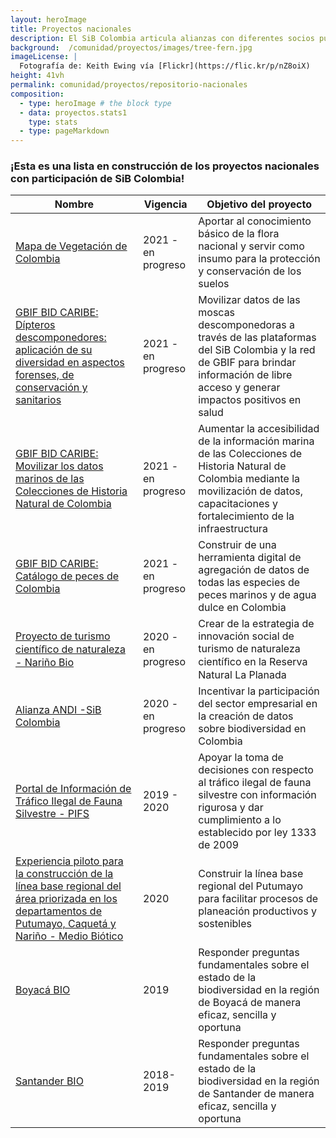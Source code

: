 ```yaml
---
layout: heroImage
title: Proyectos nacionales 
description: El SiB Colombia articula alianzas con diferentes socios publicadores a nivel nacional 
background:  /comunidad/proyectos/images/tree-fern.jpg
imageLicense: |
  Fotografía de: Keith Ewing vía [Flickr](https://flic.kr/p/nZ8oiX) 
height: 41vh
permalink: comunidad/proyectos/repositorio-nacionales
composition:
  - type: heroImage # the block type
  - data: proyectos.stats1
    type: stats
  - type: pageMarkdown
---
```



### ¡Esta es una lista en construcción de los proyectos nacionales con participación de SiB Colombia!



| Nombre| Vigencia | Objetivo del proyecto |
| -------- | -------- | -------- |
|[Mapa de Vegetación de Colombia](https://hp-colombian-biodiversity.gbif-staging.org/comunidad/proyectos/nacionales/mapa-vegetacion)|2021 - en progreso|Aportar al conocimiento básico de la flora nacional y servir como insumo para la protección y conservación de los suelos |
|[GBIF BID CARIBE: Dípteros  descomponedores: aplicación de su diversidad en aspectos forenses, de conservación y sanitarios](https://hp-colombian-biodiversity.gbif-staging.org/comunidad/proyectos/nacionales/dipteros-descomponedores)|2021 - en progreso|Movilizar datos de las moscas descomponedoras a través de las plataformas del SiB Colombia y la red de GBIF para brindar información de libre acceso y generar impactos positivos en salud|
|[GBIF BID CARIBE: Movilizar los datos marinos de las Colecciones de Historia Natural de Colombia](https://hp-colombian-biodiversity.gbif-staging.org/comunidad/proyectos/nacionales/informacion-marina)|2021 - en progreso|Aumentar la accesibilidad de la información marina de las Colecciones de Historia Natural de Colombia mediante la movilización de datos, capacitaciones y fortalecimiento de la infraestructura|
|[GBIF BID CARIBE: Catálogo de peces de Colombia](https://hp-colombian-biodiversity.gbif-staging.org/comunidad/proyectos/nacionales/catalogo-peces)|2021 - en progreso|Construir de una herramienta digital de agregación de datos de todas las especies de peces marinos y de agua dulce en Colombia|
|[Proyecto de turismo cientíﬁco de naturaleza - Nariño Bio](https://hp-colombian-biodiversity.gbif-staging.org/comunidad/proyectos/nacionales/turismo-científico)|2020 - en progreso|Crear de la estrategia de innovación social de turismo de naturaleza cientíﬁco en la Reserva Natural La Planada |
| [Alianza ANDI -SiB Colombia](https://biodiversidad.co/acercade/aliados/andi)    | 2020 - en progreso    | Incentivar la participación del sector empresarial en la creación de datos sobre biodiversidad en Colombia     |
|[Portal de Información de Tráfico Ilegal de Fauna Silvestre - PIFS](https://hp-colombian-biodiversity.gbif-staging.org/comunidad/proyectos/nacionales/pifs)|2019 - 2020|Apoyar la toma de decisiones con respecto al tráfico ilegal de fauna silvestre con información rigurosa y dar cumplimiento a lo establecido por ley 1333 de 2009|
|[Experiencia piloto para la construcción de la línea base regional del área priorizada en los departamentos de Putumayo, Caquetá y Nariño - Medio Biótico](https://hp-colombian-biodiversity.gbif-staging.org/comunidad/proyectos/nacionales/anh-putumayo)|2020|Construir la línea base regional del Putumayo para facilitar procesos de planeación productivos y sostenibles|
|[Boyacá BIO](https://hp-colombian-biodiversity.gbif-staging.org/comunidad/proyectos/nacionales/boyaca-bio)|2019|Responder preguntas fundamentales sobre el estado de la biodiversidad en la región de Boyacá de manera eficaz, sencilla y oportuna|
|[Santander BIO](https://hp-colombian-biodiversity.gbif-staging.org/comunidad/proyectos/nacionales/santander-bio)|2018-2019|Responder preguntas fundamentales sobre el estado de la biodiversidad en la región de Santander de manera eficaz, sencilla y oportuna|

